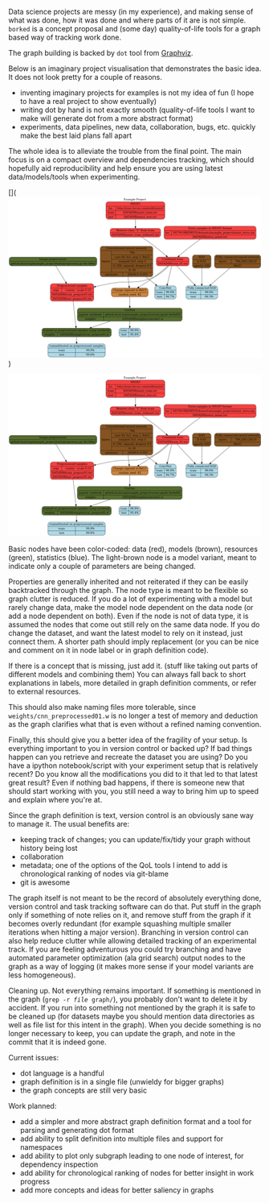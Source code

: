 Data science projects are messy (in my experience), and making sense of what was done, how it was done and where parts of it are is not simple.
`borked` is a concept proposal and (some day) quality-of-life tools for a graph based way of tracking work done.

The graph building is backed by `dot` tool from [Graphviz](https://www.graphviz.org/).

Below is an imaginary project visualisation that demonstrates the basic idea. It does not look pretty for a couple of reasons.
* inventing imaginary projects for examples is not my idea of fun (I hope to have a real project to show eventually)
* writing dot by hand is not exactly smooth (quality-of-life tools I want to make will generate dot from a more abstract format)
* experiments, data pipelines, new data, collaboration, bugs, etc. quickly make the best laid plans fall apart

The whole idea is to alleviate the trouble from the final point. The main focus is on a compact overview and dependencies tracking, which should hopefully aid reproducibility and help ensure you are using latest data/models/tools when experimenting.

[](![alt text](https://github.com/fjurisic/borked/raw/master/example/example.png "borked graph"))

![alt text](example/example.png "borked graph")

Basic nodes have been color-coded: data (red), models (brown), resources (green), statistics (blue).
The light-brown node is a model variant, meant to indicate only a couple of parameters are being changed.

Properties are generally inherited and not reiterated if they can be easily backtracked through the graph.
The node type is meant to be flexible so graph clutter is reduced.
If you do a lot of experimenting with a model but rarely change data, make the model node dependent on the data node (or add a node dependent on both).
Even if the node is not of data type, it is assumed the nodes that come out still rely on the same data node.
If you do change the dataset, and want the latest model to rely on it instead, just connect them.
A shorter path should imply replacement (or you can be nice and comment on it in node label or in graph definition code).

If there is a concept that is missing, just add it. (stuff like taking out parts of different models and combining them)
You can always fall back to short explanations in labels, more detailed in graph definition comments, or refer to external resources.

This should also make naming files more tolerable, since `weights/cnn_preprocessed01.w` is no longer a test of memory and deduction as the graph clarifies what that is even without a refined naming convention.

Finally, this should give you a better idea of the fragility of your setup.
Is everything important to you in version control or backed up?
If bad things happen can you retrieve and recreate the dataset you are using?
Do you have a ipython notebook/script with your experiment setup that is relatively recent? Do you know all the modifications you did to it that led to that latest great result?
Even if nothing bad happens, if there is someone new that should start working with you, you still need a way to bring him up to speed and explain where you're at.

Since the graph definition is text, version control is an obviously sane way to manage it.
The usual benefits are:
* keeping track of changes; you can update/fix/tidy your graph without history being lost
* collaboration
* metadata; one of the options of the QoL tools I intend to add is chronological ranking of nodes via git-blame
* git is awesome

The graph itself is not meant to be the record of absolutely everything done, version control and task tracking software can do that.
Put stuff in the graph only if something of note relies on it, and remove stuff from the graph if it becomes overly redundant (for example squashing multiple smaller iterations when hitting a major version).
Branching in version control can also help reduce clutter while allowing detailed tracking of an experimental track.
If you are feeling adventurous you could try branching and have automated parameter optimization (ala grid search) output nodes to the graph as a way of logging (it makes more sense if your model variants are less homogeneous).

Cleaning up. Not everything remains important.
If something is mentioned in the graph (<code>grep -r <i>file</i> graph/</code>), you probably don't want to delete it by accident.
If you run into something not mentioned by the graph it is safe to be cleaned up (for datasets maybe you should mention data directories as well as file list for this intent in the graph).
When you decide something is no longer necessary to keep, you can update the graph, and note in the commit that it is indeed gone.

Current issues:
* dot language is a handful
* graph definition is in a single file (unwieldy for bigger graphs)
* the graph concepts are still very basic

Work planned:
* add a simpler and more abstract graph definition format and a tool for parsing and generating dot format
* add ability to split definition into multiple files and support for namespaces
* add ability to plot only subgraph leading to one node of interest, for dependency inspection
* add ability for chronological ranking of nodes for better insight in work progress
* add more concepts and ideas for better saliency in graphs
